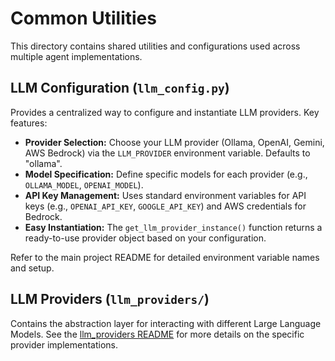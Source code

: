 # Common Utilities

This directory contains shared utilities and configurations used across multiple agent implementations.

## LLM Configuration (`llm_config.py`)

Provides a centralized way to configure and instantiate LLM providers. Key features:

- **Provider Selection:** Choose your LLM provider (Ollama, OpenAI, Gemini, AWS Bedrock) via the `LLM_PROVIDER` environment variable. Defaults to "ollama".
- **Model Specification:** Define specific models for each provider (e.g., `OLLAMA_MODEL`, `OPENAI_MODEL`).
- **API Key Management:** Uses standard environment variables for API keys (e.g., `OPENAI_API_KEY`, `GOOGLE_API_KEY`) and AWS credentials for Bedrock.
- **Easy Instantiation:** The `get_llm_provider_instance()` function returns a ready-to-use provider object based on your configuration.

Refer to the main project README for detailed environment variable names and setup.

## LLM Providers (`llm_providers/`)

Contains the abstraction layer for interacting with different Large Language Models. See the [llm_providers README](./llm_providers/README.md) for more details on the specific provider implementations.

